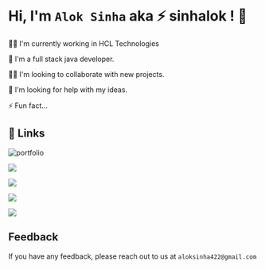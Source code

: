 

<!--
**sinhalok/sinhalok** is a ✨ _special_ ✨ repository because its `README.md` (this file) appears on your GitHub profile.

Here are some ideas to get you started:

- 🔭 I’m currently working on ...
- 🌱 I’m currently learning ...
- 👯 I’m looking to collaborate on ...
- 🤔 I’m looking for help with ...
- 💬 Ask me about ...
- 📫 How to reach me: ...
- 😄 Pronouns: ...
- ⚡ Fun fact: ...
-->


# Hi, I'm `Alok Sinha` aka ⚡️ sinhalok ! 👋




👩‍💻 I'm currently working in HCL Technologies

🧠 I'm a full stack java developer.

👯‍♀️ I'm looking to collaborate with new projects.

🤔 I'm looking for help with my ideas.

⚡️ Fun fact...


## 🔗 Links
![portfolio](https://img.shields.io/badge/my_portfolio-000?style=for-the-badge&logo=ko-fi&logoColor=white)

[![](https://img.shields.io/badge/linkedin-000407?style=for-the-badge&logo=linkedin&logoColor=white)](https://www.linkedin.com/in/sinhalok/)  

[![](https://img.shields.io/badge/facebook-000407?style=for-the-badge&logo=facebook&logoColor=white)](https://www.facebook.com/siinhalok/)

[![](https://img.shields.io/badge/instagram-000407?style=for-the-badge&logo=instagram&logoColor=white)](https://www.instagram.com/sinhalok/)

[![](https://img.shields.io/badge/blog-000407?style=for-the-badge&logo=gmail&logoColor=white)](https://sinharavi.blogspot.com/)
## Feedback

If you have any feedback, please reach out to us at `aloksinha422@gmail.com`


